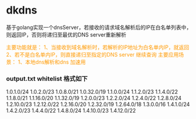 # dkdns

基于golang实现一个dnsServer，若接收的请求域名解析后的IP在白名单列表中，则返回IP，否则将递归至最优的DNS server重新解析



<span style="color:#ff9900;">主要功能就是：
1、当接收到域名解析时，若解析的IP地址为白名单内IP，就返回
2、若不是白名单内IP，则直接递归至指定的DNS server 继续查询
主要应用场景：
1、本地dns解析和dns 加速用</span>


### output.txt whitelist 格式如下 ###

1.0.1.0/24
1.0.2.0/23
1.0.8.0/21
1.0.32.0/19
1.1.0.0/24
1.1.2.0/23
1.1.4.0/22
1.1.8.0/21
1.1.16.0/20
1.1.32.0/19
1.2.0.0/23
1.2.2.0/24
1.2.4.0/22
1.2.8.0/24
1.2.10.0/23
1.2.12.0/22
1.2.16.0/20
1.2.32.0/19
1.2.64.0/18
1.3.0.0/16
1.4.1.0/24
1.4.2.0/23
1.4.4.0/22
1.4.8.0/24
1.4.10.0/23
1.4.12.0/22